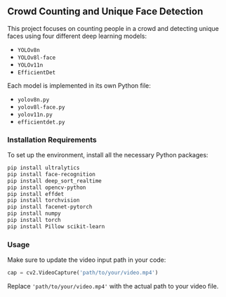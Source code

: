## Crowd Counting and Unique Face Detection

This project focuses on counting people in a crowd and detecting unique faces using four different deep learning models:

- `YOLOv8n`
- `YOLOv8l-face`
- `YOLOv11n`
- `EfficientDet`

Each model is implemented in its own Python file:
- `yolov8n.py`
- `yolov8l-face.py`
- `yolov11n.py`
- `efficientdet.py`

### Installation Requirements

To set up the environment, install all the necessary Python packages:

```bash
pip install ultralytics
pip install face-recognition
pip install deep_sort_realtime
pip install opencv-python
pip install effdet
pip install torchvision
pip install facenet-pytorch
pip install numpy
pip install torch
pip install Pillow scikit-learn
```

### Usage

Make sure to update the video input path in your code:

```python
cap = cv2.VideoCapture('path/to/your/video.mp4')
```

Replace `'path/to/your/video.mp4'` with the actual path to your video file.
